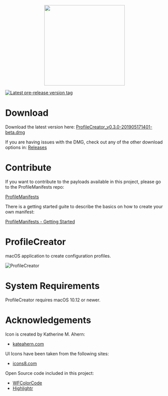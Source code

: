 <p align="center">
  <img width="256" height="256" src="https://github.com/erikberglund/ProfileCreator/blob/master/resources/wiki/256.png">
</p>

[![Latest pre-release version tag](https://img.shields.io/github/tag-date/erikberglund/ProfileCreator.svg)](https://github.com/erikberglund/ProfileCreator/releases/latest)

# Download

Download the latest version here: [ProfileCreator_v0.3.0-201905171401-beta.dmg](https://github.com/erikberglund/ProfileCreator/releases/download/v0.3.0/ProfileCreator_v0.3.0-201905171401-beta.dmg)

If you are having issues with the DMG, check out any of the other download options in: [Releases](https://github.com/erikberglund/ProfileCreator/releases)

# Contribute

If you want to contribute to the payloads available in this project, please go to the ProfileManifests repo:

[ProfileManifests](https://github.com/erikberglund/ProfileManifests)

There is a getting started guite to describe the basics on how to create your own manifest:

[ProfileManifests - Getting Started](https://github.com/erikberglund/ProfileManifests/wiki/Getting-Started)

# ProfileCreator
macOS application to create configuration profiles.

![ProfileCreator](https://github.com/erikberglund/ProfileCreator/blob/master/resources/screenshots/ProfileCreator.png)

# System Requirements
ProfileCreator requires macOS 10.12 or newer.

# Acknowledgements

Icon is created by Katherine M. Ahern:

* [kateahern.com](kateahern.com)

UI Icons have been taken from the following sites:

* [icons8.com](https://icons8.com)

Open Source code included in this project:

* [WFColorCode](https://github.com/1024jp/WFColorCode)
* [Highlightr](https://github.com/raspu/Highlightr)

